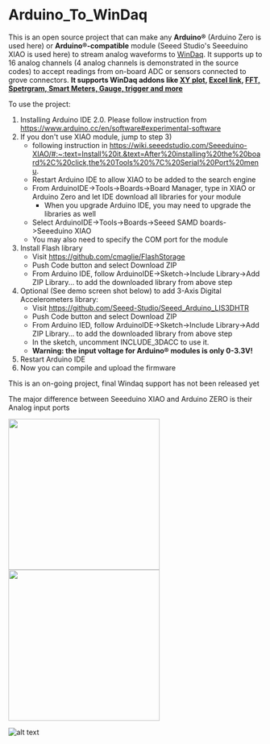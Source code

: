 # Arduino_To_WinDaq
This is an open source project that can make any **Arduino®** (Arduino Zero is used here) or **Arduino®-compatible** module (Seeed Studio's Seeeduino XIAO is used here) to stream analog waveforms to [WinDaq](https://www.dataq.com/products/windaq/). It supports up to 16 analog channels (4 analog channels is demonstrated in the source codes) to accept readings from on-board ADC or sensors connected to grove connectors. **It supports WinDaq addons like [XY plot](https://www.dataq.com/products/windaq/add_ons/index.htm), [Excel link](https://www.dataq.com/products/windaq/windaqxl/product.html), [FFT, Spetrgram, Smart Meters, Gauge, trigger and more](http://www.ultimaserial.com/wdspectrum.html)**

To use the project:
1) Installing Arduino IDE 2.0. Please follow instruction from https://www.arduino.cc/en/software#experimental-software 
2) If you don't use XIAO module, jump to step 3)
    -  following instruction in https://wiki.seeedstudio.com/Seeeduino-XIAO/#:~:text=Install%20it.&text=After%20installing%20the%20board%2C%20click,the%20Tools%20%7C%20Serial%20Port%20menu. 
    - Restart Arduino IDE to allow XIAO to be added to the search engine
    - From ArduinoIDE->Tools->Boards->Board Manager, type in XIAO or Arduino Zero and let IDE download all libraries for your module
       - When you upgrade Arduino IDE, you may need to upgrade the libraries as well
    - Select ArduinoIDE->Tools->Boards->Seeed SAMD boards->Seeeduino XIAO  
    - You may also need to specify the COM port for the module
3) Install Flash library
    - Visit https://github.com/cmaglie/FlashStorage
    - Push Code button and select Download ZIP
    - From Arduino IDE, follow ArduinoIDE->Sketch->Include Library->Add ZIP Library... to add the downloaded library from above step
4) Optional (See demo screen shot below) to add 3-Axis Digital Accelerometers library: 
    - Visit https://github.com/Seeed-Studio/Seeed_Arduino_LIS3DHTR
    - Push Code button and select Download ZIP
    - From Arduino IED, follow ArduinoIDE->Sketch->Include Library->Add ZIP Library... to add the downloaded library from above step
    - In the sketch, uncomment INCLUDE_3DACC to use it. 
    - **Warning: the input voltage for Arduino® modules is only 0-3.3V!**
5) Restart Arduino IDE 
6) Now you can compile and upload the firmware

This is an on-going project, final Windaq support has not been released yet

The major difference between Seeeduino XIAO and Arduino ZERO is their Analog input ports

<img src="http://cdn.shopify.com/s/files/1/0506/1689/3647/products/ABX00003_01.iso_d6dab5cd-56ad-4eb2-8381-bc1ea6de29fb_866x686.jpg" width="300" height="300">  <img src="https://www.chip1stop.com/img/product/SEED/seeeduino-xiao-preview_1.jpg" width="300" height="300">  

 ![alt text](https://www.dataq.com/resources/repository/arduino_3d.gif "Arduino Data logger: ScreenCapture by LICECap")


